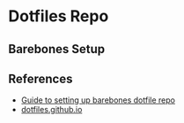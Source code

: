 # Dotfiles Repo

## Barebones Setup

## References

- [Guide to setting up barebones dotfile repo](https://developer.atlassian.com/blog/2016/02/best-way-to-store-dotfiles-git-bare-repo/)
- [dotfiles.github.io](https://dotfiles.github.io/)
